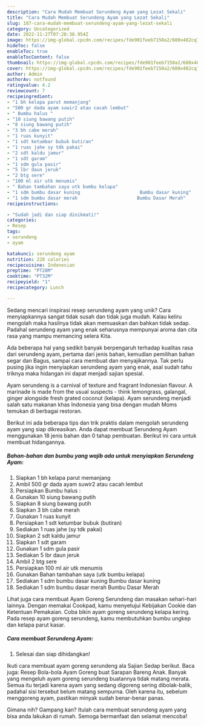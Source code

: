 ```yaml
---
description: "Cara Mudah Membuat Serundeng Ayam yang Lezat Sekali"
title: "Cara Mudah Membuat Serundeng Ayam yang Lezat Sekali"
slug: 187-cara-mudah-membuat-serundeng-ayam-yang-lezat-sekali
category: Uncategorized
date: 2022-11-27T07:28:38.954Z
image: https://img-global.cpcdn.com/recipes/fde901feeb7150a2/680x482cq70/serundeng-ayam-foto-resep-utama.jpg
hideToc: false
enableToc: true
enableTocContent: false
thumbnail: https://img-global.cpcdn.com/recipes/fde901feeb7150a2/680x482cq70/serundeng-ayam-foto-resep-utama.jpg
cover: https://img-global.cpcdn.com/recipes/fde901feeb7150a2/680x482cq70/serundeng-ayam-foto-resep-utama.jpg
author: Admin
authorAv: notfound
ratingvalue: 4.2
reviewcount: 7
recipeingredient:
- "1 bh kelapa parut memanjang"
- "500 gr dada ayam suwir2 atau cacah lembut"
- " Bumbu halus "
- "10 siung bawang putih"
- "8 siung bawang putih"
- "3 bh cabe merah"
- "1 ruas kunyit"
- "1 sdt ketumbar bubuk butiran"
- "1 ruas jahe sy tdk pakai"
- "2 sdt kaldu jamur"
- "1 sdt garam"
- "1 sdm gula pasir"
- "5 lbr daun jeruk"
- "2 btg sere"
- "100 ml air utk menumis"
- " Bahan tambahan saya utk bumbu kelapa"
- "1 sdm bumbu dasar kuning                      Bumbu dasar kuning"
- "1 sdm bumbu dasar merah                      Bumbu Dasar Merah"
recipeinstructions:

- "Sudah jadi dan siap dinikmati!"
categories:
- Resep
tags:
- serundeng
- ayam

katakunci: serundeng ayam 
nutrition: 228 calories
recipecuisine: Indonesian
preptime: "PT28M"
cooktime: "PT32M"
recipeyield: "1"
recipecategory: Lunch

---
```





Sedang mencari inspirasi resep serundeng ayam yang unik? Cara menyiapkannya sangat tidak susah dan tidak juga mudah. Kalau keliru mengolah maka hasilnya tidak akan memuaskan dan bahkan tidak sedap. Padahal serundeng ayam yang enak seharusnya mempunyai aroma dan cita rasa yang mampu memancing selera Kita.





Ada beberapa hal yang sedikit banyak berpengaruh terhadap kualitas rasa dari serundeng ayam, pertama dari jenis bahan, kemudian pemilihan bahan segar dan Bagus, sampai cara membuat dan menyajikannya. Tak perlu pusing jika ingin menyiapkan serundeng ayam yang enak,      asal sudah tahu triknya maka hidangan ini dapat menjadi sajian spesial.














Ayam serundeng is a carnival of texture and fragrant Indonesian flavour. A marinade is made from the usual suspects - think lemongrass, galangal, ginger alongside fresh grated coconut (kelapa). Ayam serundeng menjadi salah satu makanan khas Indonesia yang bisa dengan mudah Moms temukan di berbagai restoran.






Berikut ini ada beberapa tips dan trik praktis dalam mengolah serundeng ayam yang siap dikreasikan. Anda dapat membuat Serundeng Ayam menggunakan 18 jenis bahan dan 0 tahap pembuatan. Berikut ini cara untuk membuat hidangannya.

<!--inarticleads1-->

##### Bahan-bahan dan bumbu yang wajib ada untuk menyiapkan Serundeng Ayam:

1. Siapkan 1 bh kelapa parut memanjang
1. Ambil 500 gr dada ayam suwir2 atau cacah lembut
1. Persiapkan  Bumbu halus :
1. Gunakan 10 siung bawang putih
1. Siapkan 8 siung bawang putih
1. Siapkan 3 bh cabe merah
1. Gunakan 1 ruas kunyit
1. Persiapkan 1 sdt ketumbar bubuk (butiran)
1. Sediakan 1 ruas jahe (sy tdk pakai)
1. Siapkan 2 sdt kaldu jamur
1. Siapkan 1 sdt garam
1. Gunakan 1 sdm gula pasir
1. Sediakan 5 lbr daun jeruk
1. Ambil 2 btg sere
1. Persiapkan 100 ml air utk menumis
1. Gunakan  Bahan tambahan saya (utk bumbu kelapa)
1. Sediakan 1 sdm bumbu dasar kuning                      Bumbu dasar kuning
1. Sediakan 1 sdm bumbu dasar merah                      Bumbu Dasar Merah


Lihat juga cara membuat Ayam Goreng Serundeng dan masakan sehari-hari lainnya. Dengan memakai Cookpad, kamu menyetujui Kebijakan Cookie dan Ketentuan Pemakaian. Coba bikin ayam goreng serundeng kelapa kering. Pada resep ayam goreng serundeng, kamu membutuhkan bumbu ungkep dan kelapa parut kasar. 

<!--inarticleads2-->

##### Cara membuat Serundeng Ayam:


1. Selesai dan siap dihidangkan!

Ikuti cara membuat ayam goreng serundeng ala Sajian Sedap berikut. Baca juga: Resep Bola-bola Ayam Goreng buat Sarapan Bareng Anak. Banyak yang mengeluh ayam goreng serundeng buatannya tidak matang merata. Semua itu terjadi karena ayam yang sedang digoreng sering dibolak-balik, padahal sisi tersebut belum matang sempurna. Oleh karena itu, sebelum menggoreng ayam, pastikan minyak sudah benar-benar panas. 

Gimana nih? Gampang kan? Itulah cara membuat serundeng ayam yang bisa anda lakukan di rumah. Semoga bermanfaat dan selamat mencoba!
